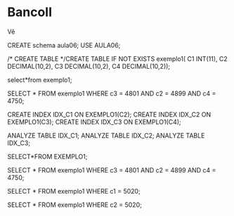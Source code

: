 # BancoII
Vê

CREATE schema aula06;
USE AULA06;


/* CREATE TABLE */CREATE TABLE IF NOT EXISTS exemplo1(
C1 INT(11),
C2 DECIMAL(10,2),
C3 DECIMAL(10,2),
C4 DECIMAL(10,2));

select*from exemplo1;


SELECT * FROM exemplo1 WHERE c3 = 4801 AND c2 = 4899 AND c4 = 4750;



CREATE INDEX IDX_C1 ON EXEMPLO1(C2);
CREATE INDEX IDX_C2 ON EXEMPLO1(C3);
CREATE INDEX IDX_C3 ON EXEMPLO1(C4);

ANALYZE TABLE IDX_C1;
ANALYZE TABLE IDX_C2;
ANALYZE TABLE IDX_C3;



SELECT*FROM EXEMPLO1;


SELECT * FROM exemplo1 WHERE c3 = 4801 AND c2 = 4899 AND c4 = 4750;

SELECT * FROM exemplo1 WHERE c1 = 5020;

SELECT * FROM exemplo1 WHERE c2 = 5020;
